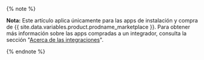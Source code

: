 {% note %}

**Nota:** Este artículo aplica únicamente para las apps de instalación y compra de {{ site.data.variables.product.prodname_marketplace }}. Para obtener más información sobre las apps compradas a un integrador, consulta la sección "[Acerca de las integraciones](/articles/about-integrations)".

{% endnote %}
